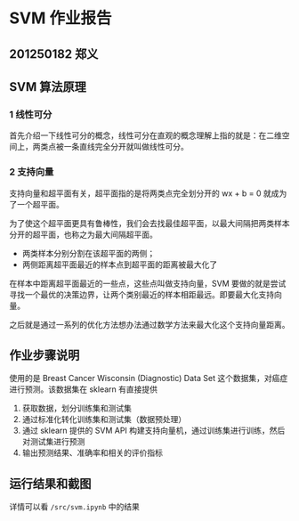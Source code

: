 # SVM 作业报告

## 201250182 郑义

## SVM 算法原理

### 1 线性可分

首先介绍一下线性可分的概念，线性可分在直观的概念理解上指的就是：在二维空间上，两类点被一条直线完全分开就叫做线性可分。

### 2 支持向量

支持向量和超平面有关，超平面指的是将两类点完全划分开的 wx + b = 0 就成为了一个超平面。

为了使这个超平面更具有鲁棒性，我们会去找最佳超平面，以最大间隔把两类样本分开的超平面，也称之为最大间隔超平面。

* 两类样本分别分割在该超平面的两侧；
* 两侧距离超平面最近的样本点到超平面的距离被最大化了

在样本中距离超平面最近的一些点，这些点叫做支持向量，SVM 要做的就是尝试寻找一个最优的决策边界，让两个类别最近的样本相距最远。即要最大化支持向量。

之后就是通过一系列的优化方法想办法通过数学方法来最大化这个支持向量距离。

## 作业步骤说明

使用的是 Breast Cancer Wisconsin (Diagnostic) Data Set 这个数据集，对癌症进行预测。该数据集在 sklearn 有直接提供

1. 获取数据，划分训练集和测试集
2. 通过标准化转化训练集和测试集（数据预处理）
3. 通过 sklearn 提供的 SVM API 构建支持向量机，通过训练集进行训练，然后对测试集进行预测
4. 输出预测结果、准确率和相关的评价指标

## 运行结果和截图

详情可以看 `/src/svm.ipynb` 中的结果
